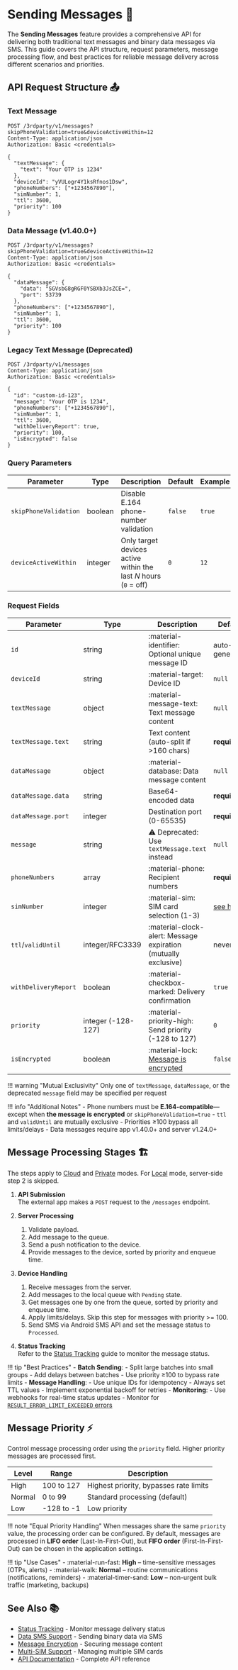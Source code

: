 # Sending Messages 🚀

The **Sending Messages** feature provides a comprehensive API for delivering both traditional text messages and binary data messages via SMS. This guide covers the API structure, request parameters, message processing flow, and best practices for reliable message delivery across different scenarios and priorities.

## API Request Structure 📤

### Text Message
```http title="Text Message Request Example"
POST /3rdparty/v1/messages?skipPhoneValidation=true&deviceActiveWithin=12
Content-Type: application/json
Authorization: Basic <credentials>

{
  "textMessage": {
    "text": "Your OTP is 1234"
  },
  "deviceId": "yVULogr4Y1ksRfnos1Dsw",
  "phoneNumbers": ["+1234567890"],
  "simNumber": 1,
  "ttl": 3600,
  "priority": 100
}
```

### Data Message (v1.40.0+)
```http title="Data Message Request Example"
POST /3rdparty/v1/messages?skipPhoneValidation=true&deviceActiveWithin=12
Content-Type: application/json
Authorization: Basic <credentials>

{
  "dataMessage": {
    "data": "SGVsbG8gRGF0YSBXb3JsZCE=",
    "port": 53739
  },
  "phoneNumbers": ["+1234567890"],
  "simNumber": 1,
  "ttl": 3600,
  "priority": 100
}
```

### Legacy Text Message (Deprecated)
```http title="Legacy Message Request Example"
POST /3rdparty/v1/messages
Content-Type: application/json
Authorization: Basic <credentials>

{
  "id": "custom-id-123",
  "message": "Your OTP is 1234",
  "phoneNumbers": ["+1234567890"],
  "simNumber": 1,
  "ttl": 3600,
  "withDeliveryReport": true,
  "priority": 100,
  "isEncrypted": false
}
```

### Query Parameters

| Parameter             | Type    | Description                                                      | Default | Example |
| --------------------- | ------- | ---------------------------------------------------------------- | ------- | ------- |
| `skipPhoneValidation` | boolean | Disable E.164 phone-number validation                            | `false` | `true`  |
| `deviceActiveWithin`  | integer | Only target devices active within the last *N* hours (`0` = off) | `0`     | `12`    |

### Request Fields

| Parameter            | Type               | Description                                                      | Default                                      | Example                                 |
| -------------------- | ------------------ | ---------------------------------------------------------------- | -------------------------------------------- | --------------------------------------- |
| `id`                 | string             | :material-identifier: Optional unique message ID                 | auto-generated                               | "order-1234"                            |
| `deviceId`           | string             | :material-target: Device ID                                      | `null`                                       | "dev_abc123"                            |
| `textMessage`        | object             | :material-message-text: Text message content                     | `null`                                       | `{ "text": "Hello" }`                   |
| `textMessage.text`   | string             | Text content (auto-split if >160 chars)                          | **required**                                 | "Hello World"                           |
| `dataMessage`        | object             | :material-database: Data message content                         | `null`                                       | `{ "data": "SGVsbG8=", "port": 53739 }` |
| `dataMessage.data`   | string             | Base64-encoded data                                              | **required**                                 | "SGVsbG8="                              |
| `dataMessage.port`   | integer            | Destination port (0-65535)                                       | **required**                                 | `53739`                                 |
| `message`            | string             | ⚠️ Deprecated: Use `textMessage.text` instead                     | `null`                                       | "Hello World"                           |
| `phoneNumbers`       | array              | :material-phone: Recipient numbers                               | **required**                                 | `["+1234567890"]`                       |
| `simNumber`          | integer            | :material-sim: SIM card selection (1-3)                          | [see here](./multi-sim.md#sim-card-rotation) | `1`                                     |
| `ttl`/`validUntil`   | integer/RFC3339    | :material-clock-alert: Message expiration (mutually exclusive)   | never                                        | `3600` or `"2024-12-31T23:59:59Z"`      |
| `withDeliveryReport` | boolean            | :material-checkbox-marked: Delivery confirmation                 | `true`                                       | `true`                                  |
| `priority`           | integer (-128-127) | :material-priority-high: Send priority (-128 to 127)             | `0`                                          | `100`                                   |
| `isEncrypted`        | boolean            | :material-lock: [Message is encrypted](../privacy/encryption.md) | `false`                                      | `true`                                  |

!!! warning "Mutual Exclusivity"
    Only one of `textMessage`, `dataMessage`, or the deprecated `message` field may be specified per request

!!! info "Additional Notes"
    - Phone numbers must be **E.164-compatible**—except when **the message is encrypted** or `skipPhoneValidation=true`
    - `ttl` and `validUntil` are mutually exclusive
    - Priorities ≥100 bypass all limits/delays
    - Data messages require app v1.40.0+ and server v1.24.0+

## Message Processing Stages 🏗️

The steps apply to [Cloud](../getting-started/public-cloud-server.md) and [Private](../getting-started/private-server.md) modes. For [Local](../getting-started/local-server.md) mode, server-side step 2 is skipped.

1. **API Submission**  
    The external app makes a `POST` request to the `/messages` endpoint.

2. **Server Processing**  
    1. Validate payload.
    2. Add message to the queue.
    3. Send a push notification to the device.
    4. Provide messages to the device, sorted by priority and enqueue time.

3. **Device Handling**  
    1. Receive messages from the server.
    2. Add messages to the local queue with `Pending` state.
    3. Get messages one by one from the queue, sorted by priority and enqueue time.
    4. Apply limits/delays. Skip this step for messages with priority >= 100.
    5. Send SMS via Android SMS API and set the message status to `Processed`.

4. **Status Tracking**  
    Refer to the [Status Tracking](./status-tracking.md#message-lifecycle) guide to monitor the message status.

!!! tip "Best Practices"
    - **Batch Sending**:
        - Split large batches into small groups
        - Add delays between batches
        - Use priority ≥100 to bypass rate limits
    - **Message Handling**:
        - Use unique IDs for idempotency
        - Always set TTL values
        - Implement exponential backoff for retries
    - **Monitoring**:
        - Use webhooks for real-time status updates
        - Monitor for [`RESULT_ERROR_LIMIT_EXCEEDED` errors](../faq/errors.md#result_error_limit_exceeded-error-)

## Message Priority ⚡

Control message processing order using the `priority` field. Higher priority messages are processed first.

| Level  | Range      | Description                            |
| ------ | ---------- | -------------------------------------- |
| High   | 100 to 127 | Highest priority, bypasses rate limits |
| Normal | 0 to 99    | Standard processing (default)          |
| Low    | -128 to -1 | Low priority                           |

!!! note "Equal Priority Handling"
    When messages share the same `priority` value, the processing order can be configured. By default, messages are processed in **LIFO order** (Last-In-First-Out), but **FIFO order** (First-In-First-Out) can be chosen in the application settings.


!!! tip "Use Cases"
    - :material-run-fast: **High** – time-sensitive messages (OTPs, alerts)
    - :material-walk: **Normal** – routine communications (notifications, reminders)
    - :material-timer-sand: **Low** – non-urgent bulk traffic (marketing, backups)

## See Also 📚

- [Status Tracking](./status-tracking.md) - Monitor message delivery status
- [Data SMS Support](./data-sms.md) - Sending binary data via SMS
- [Message Encryption](../privacy/encryption.md) - Securing message content
- [Multi-SIM Support](./multi-sim.md) - Managing multiple SIM cards
- [API Documentation](https://capcom6.github.io/android-sms-gateway) - Complete API reference